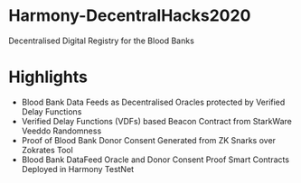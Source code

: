 # Harmony-DecentralHacks2020
Decentralised Digital Registry for the Blood Banks

# Highlights
* Blood Bank Data Feeds as Decentralised Oracles protected by Verified Delay Functions
* Verified Delay Functions (VDFs) based Beacon Contract from StarkWare Veeddo Randomness
* Proof of Blood Bank Donor Consent Generated from ZK Snarks over Zokrates Tool
* Blood Bank DataFeed Oracle and Donor Consent Proof Smart Contracts Deployed in Harmony TestNet
